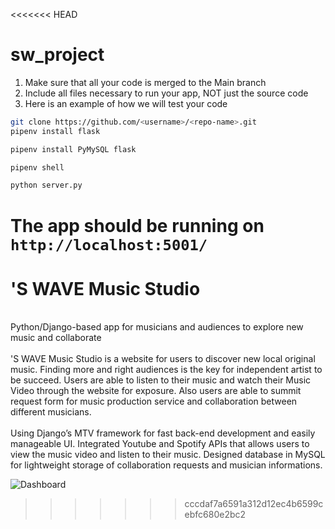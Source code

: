 <<<<<<< HEAD
# sw_project

1. Make sure that all your code is merged to the Main branch
2. Include all files necessary to run your app, NOT just the source code
3. Here is an example of how we will test your code

```bash
git clone https://github.com/<username>/<repo-name>.git
pipenv install flask

pipenv install PyMySQL flask

pipenv shell

python server.py
```

The app should be running on `http://localhost:5001/`
=======
# 'S WAVE Music Studio
<br>
Python/Django-based app for musicians and audiences to explore new music and collaborate
<br>
<br>
'S WAVE Music Studio is a website for users to discover new local original music. Finding more and right audiences is the key for independent artist to be succeed. Users are able to listen to their music and watch their Music Video through the website for exposure. Also  users are able to summit request form for music production service and collaboration between  different musicians.
<br>
<br>
Using Django’s MTV framework for fast back-end development and easily manageable UI.
Integrated Youtube and Spotify APIs that allows users to view the music video and listen to their music.
Designed database in MySQL for lightweight storage of collaboration requests and musician informations.



![ Dashboard](https://github.com/THEWENDI/Swave_Music_Studio/blob/2024e69c956a8e3f026a4913a0922c8c5de9e93e/swave_studio.png)


>>>>>>> cccdaf7a6591a312d12ec4b6599cebfc680e2bc2
